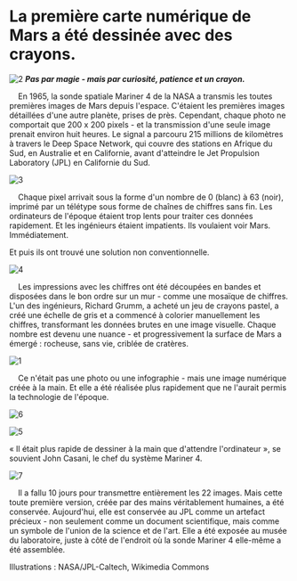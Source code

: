 # La première carte numérique de Mars a été dessinée avec des crayons.



![2](https://github.com/hypo69/1001-python-ru/blob/master/assets/%D0%9F%D0%B5%D1%80%D0%B2%D1%83%D1%8E%20%D1%86%D0%B8%D1%84%D1%80%D0%BE%D0%B2%D1%83%D1%8E%20%D0%BA%D0%B0%D1%80%D1%82%D1%83%20%D0%9C%D0%B0%D1%80%D1%81%D0%B0%20%D0%BD%D0%B0%D1%80%D0%B8%D1%81%D0%BE%D0%B2%D0%B0%D0%BB%D0%B8%20%D0%BA%D0%B0%D1%80%D0%B0%D0%BD%D0%B4%D0%B0%D1%88%D0%B0%D0%BC%D0%B8%E2%81%A0%E2%81%A0/photo_2025-08-17_22-44-03.jpg)
***Pas par magie - mais par curiosité, patience et un crayon.***

&nbsp;&nbsp;&nbsp;&nbsp;En 1965, la sonde spatiale Mariner 4 de la NASA a transmis les toutes premières images de Mars depuis l'espace. C'étaient les premières images détaillées d'une autre planète, prises de près. Cependant, chaque photo ne comportait que 200 x 200 pixels - et la transmission d'une seule image prenait environ huit heures. Le signal a parcouru 215 millions de kilomètres à travers le Deep Space Network, qui couvre des stations en Afrique du Sud, en Australie et en Californie, avant d'atteindre le Jet Propulsion Laboratory (JPL) en Californie du Sud.

![3](https://github.com/hypo69/1001-python-ru/blob/master/assets/%D0%9F%D0%B5%D1%80%D0%B2%D1%83%D1%8E%20%D1%86%D0%B8%D1%84%D1%80%D0%BE%D0%B2%D1%83%D1%8E%20%D0%BA%D0%B0%D1%80%D1%82%D1%83%20%D0%9C%D0%B0%D1%80%D1%81%D0%B0%20%D0%BD%D0%B0%D1%80%D0%B8%D1%81%D0%BE%D0%B2%D0%B0%D0%BB%D0%B8%20%D0%BA%D0%B0%D1%80%D0%B0%D0%BD%D0%B4%D0%B0%D1%88%D0%B0%D0%BC%D0%B8%E2%81%A0%E2%81%A0/photo_2025-08-17_22-44-08.jpg)

&nbsp;&nbsp;&nbsp;&nbsp;Chaque pixel arrivait sous la forme d'un nombre de 0 (blanc) à 63 (noir), imprimé par un télétype sous forme de chaînes de chiffres sans fin. Les ordinateurs de l'époque étaient trop lents pour traiter ces données rapidement. Et les ingénieurs étaient impatients. Ils voulaient voir Mars. Immédiatement.


Et puis ils ont trouvé une solution non conventionnelle.

![4](https://github.com/hypo69/1001-python-ru/blob/master/assets/%D0%9F%D0%B5%D1%80%D0%B2%D1%83%D1%8E%20%D1%86%D0%B8%D1%84%D1%80%D0%BE%D0%B2%D1%83%D1%8E%20%D0%BA%D0%B0%D1%80%D1%82%D1%83%20%D0%9C%D0%B0%D1%80%D1%81%D0%B0%20%D0%BD%D0%B0%D1%80%D0%B8%D1%81%D0%BE%D0%B2%D0%B0%D0%BB%D0%B8%20%D0%BA%D0%B0%D1%80%D0%B0%D0%BD%D0%B4%D0%B0%D1%88%D0%B0%D0%BC%D0%B8%E2%81%A0%E2%81%A0/photo_2025-08-17_22-44-14.jpg)

&nbsp;&nbsp;&nbsp;&nbsp;Les impressions avec les chiffres ont été découpées en bandes et disposées dans le bon ordre sur un mur - comme une mosaïque de chiffres. L'un des ingénieurs, Richard Grumm, a acheté un jeu de crayons pastel, a créé une échelle de gris et a commencé à colorier manuellement les chiffres, transformant les données brutes en une image visuelle. Chaque nombre est devenu une nuance - et progressivement la surface de Mars a émergé : rocheuse, sans vie, criblée de cratères.

![1](https://github.com/hypo69/1001-python-ru/blob/master/assets/%D0%9F%D0%B5%D1%80%D0%B2%D1%83%D1%8E%20%D1%86%D0%B8%D1%84%D1%80%D0%BE%D0%B2%D1%83%D1%8E%20%D0%BA%D0%B0%D1%80%D1%82%D1%83%20%D0%9C%D0%B0%D1%80%D1%81%D0%B0%20%D0%BD%D0%B0%D1%80%D0%B8%D1%81%D0%BE%D0%B2%D0%B0%D0%BB%D0%B8%20%D0%BA%D0%B0%D1%80%D0%B0%D0%BD%D0%B4%D0%B0%D1%88%D0%B0%D0%BC%D0%B8%E2%81%A0%E2%81%A0/photo_2025-08-17_22-41-59.jpg)

&nbsp;&nbsp;&nbsp;&nbsp;Ce n'était pas une photo ou une infographie - mais une image numérique créée à la main. Et elle a été réalisée plus rapidement que ne l'aurait permis la technologie de l'époque.

![6](https://github.com/hypo69/1001-python-ru/blob/master/assets/%D0%9F%D0%B5%D1%80%D0%B2%D1%83%D1%8E%20%D1%86%D0%B8%D1%84%D1%80%D0%BE%D0%B2%D1%83%D1%8E%20%D0%BA%D0%B0%D1%80%D1%82%D1%83%20%D0%9C%D0%B0%D1%80%D1%81%D0%B0%20%D0%BD%D0%B0%D1%80%D0%B8%D1%81%D0%BE%D0%B2%D0%B0%D0%BB%D0%B8%20%D0%BA%D0%B0%D1%80%D0%B0%D0%BD%D0%B4%D0%B0%D1%88%D0%B0%D0%BC%D0%B8%E2%81%A0%E2%81%A0/photo_2025-08-17_22-44-26.jpg)

![5](https://github.com/hypo69/1001-python-ru/blob/master/assets/%D0%9F%D0%B5%D1%80%D0%B2%D1%83%D1%8E%20%D1%86%D0%B8%D1%84%D1%80%D0%BE%D0%B2%D1%83%D1%8E%20%D0%BA%D0%B0%D1%80%D1%82%D1%83%20%D0%9C%D0%B0%D1%80%D1%81%D0%B0%20%D0%BD%D0%B0%D1%80%D0%B8%D1%81%D0%BE%D0%B2%D0%B0%D0%BB%D0%B8%20%D0%BA%D0%B0%D1%80%D0%B0%D0%BD%D0%B4%D0%B0%D1%88%D0%B0%D0%BC%D0%B8%E2%81%A0%E2%81%A0/photo_2025-08-17_22-44-20.jpg)


« Il était plus rapide de dessiner à la main que d'attendre l'ordinateur », se souvient John Casani, le chef du système Mariner 4.

![7](https://github.com/hypo69/1001-python-ru/blob/master/assets/%D0%9F%D0%B5%D1%80%D0%B2%D1%83%D1%8E%20%D1%86%D0%B8%D1%84%D1%80%D0%BE%D0%B2%D1%83%D1%8E%20%D0%BA%D0%B0%D1%80%D1%82%D1%83%20%D0%9C%D0%B0%D1%80%D1%81%D0%B0%20%D0%BD%D0%B0%D1%80%D0%B8%D1%81%D0%BE%D0%B2%D0%B0%D0%BB%D0%B8%20%D0%BA%D0%B0%D1%80%D0%B0%D0%BD%D0%B4%D0%B0%D1%88%D0%B0%D0%BC%D0%B8%E2%81%A0%E2%81%A0/photo_2025-08-17_22-44-32.jpg)

&nbsp;&nbsp;&nbsp;&nbsp;Il a fallu 10 jours pour transmettre entièrement les 22 images. Mais cette toute première version, créée par des mains véritablement humaines, a été conservée. Aujourd'hui, elle est conservée au JPL comme un artefact précieux - non seulement comme un document scientifique, mais comme un symbole de l'union de la science et de l'art. Elle a été exposée au musée du laboratoire, juste à côté de l'endroit où la sonde Mariner 4 elle-même a été assemblée.

Illustrations : NASA/JPL-Caltech, Wikimedia Commons